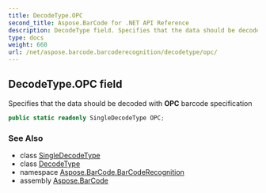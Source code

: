 ```yaml
---
title: DecodeType.OPC
second_title: Aspose.BarCode for .NET API Reference
description: DecodeType field. Specifies that the data should be decoded with OPC barcode specification
type: docs
weight: 660
url: /net/aspose.barcode.barcoderecognition/decodetype/opc/
---
```

## DecodeType.OPC field

Specifies that the data should be decoded with **OPC** barcode specification

```csharp
public static readonly SingleDecodeType OPC;
```

### See Also

* class [SingleDecodeType](../../singledecodetype/)
* class [DecodeType](../)
* namespace [Aspose.BarCode.BarCodeRecognition](../../decodetype/)
* assembly [Aspose.BarCode](../../../)


